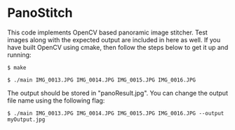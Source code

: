 # PanoStitch

This code implements OpenCV based panoramic image stitcher. Test images along with the expected output are included in here as well. If you have built OpenCV using cmake, 
then follow the steps below to get it up and running:

	$ make

	$ ./main IMG_0013.JPG IMG_0014.JPG IMG_0015.JPG IMG_0016.JPG

The output should be stored in "panoResult.jpg". You can change the output file name using the following flag:

	$ ./main IMG_0013.JPG IMG_0014.JPG IMG_0015.JPG IMG_0016.JPG --output myOutput.jpg